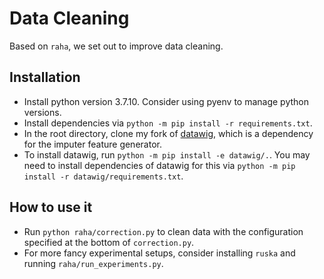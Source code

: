 # Data Cleaning
Based on `raha`, we set out to improve data cleaning.

## Installation
- Install python version 3.7.10. Consider using pyenv to manage python versions.
- Install dependencies via `python -m pip install -r requirements.txt`.
- In the root directory, clone my fork of [datawig](https://github.com/philipp-jung/datawig),
which is a dependency for the imputer feature generator.
- To install datawig, run `python -m pip install -e datawig/.`. You may need to
  install dependencies of datawig for this via `python -m pip install -r datawig/requirements.txt`.

## How to use it
- Run `python raha/correction.py` to clean data with the configuration specified
  at the bottom of `correction.py`.
- For more fancy experimental setups, consider installing `ruska` and running
  `raha/run_experiments.py`.
